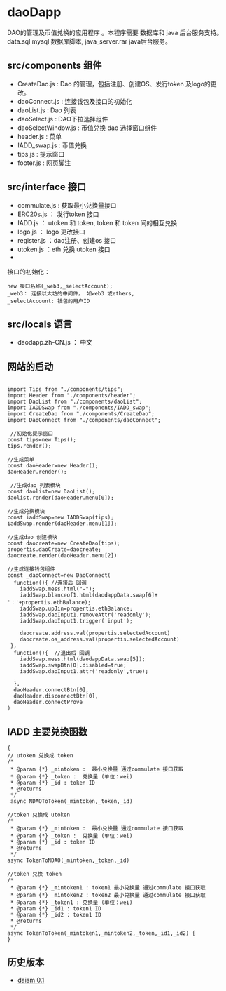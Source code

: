 

# daoDapp
DAO的管理及币值兑换的应用程序 。本程序需要 数据库和 java 后台服务支持。  data.sql mysql 数据库脚本, java_server.rar java后台服务。

## src/components 组件
- CreateDao.js : Dao 的管理，包括注册、创建OS、发行token 及logo的更改。
- daoConnect.js : 连接钱包及接口的初始化
- daoList.js : Dao 列表
- daoSelect.js : DAO下拉选择组件 
- daoSelectWindow.js : 币值兑换 dao 选择窗口组件 
- header.js : 菜单
- IADD_swap.js : 币值兑换
- tips.js : 提示窗口
- footer.js : 网页脚注

## src/interface 接口
- commulate.js : 获取最小兑换量接口
- ERC20s.js ： 发行token 接口
- IADD.js ： utoken 和 token, token 和 token 间的相互兑换
- logo.js ： logo 更改接口
- register.js ：dao注册、创建os 接口
- utoken.js ：eth 兑换 utoken 接口
- 
接口的初始化：
```
new 接口名称(_web3,_selectAccount);
_web3： 连接以太坊的中间件， 如web3 或ethers, 
_selectAccount: 钱包的用户ID

```

## src/locals 语言 
- daodapp.zh-CN.js ： 中文

## 网站的启动
```

import Tips from "./components/tips";
import Header from "./components/header";
import DaoList from "./components/daoList";
import IADDSwap from "./components/IADD_swap";
import CreateDao from "./components/CreateDao";
import DaoConnect from "./components/daoConnect";

 //初始化提示窗口
const tips=new Tips();
tips.render();

//生成菜单
const daoHeader=new Header();
daoHeader.render(); 

 //生成dao 列表模块
const daolist=new DaoList();
daolist.render(daoHeader.menu[0]);

//生成兑换模块
const iaddSwap=new IADDSwap(tips);
iaddSwap.render(daoHeader.menu[1]); 

//生成dao 创建模块
const daocreate=new CreateDao(tips);
propertis.daoCreate=daocreate;
daocreate.render(daoHeader.menu[2]) 

//生成连接钱包组件 
const _daoConnect=new DaoConnect(
  function(){ //连接后 回调
    iaddSwap.mess.html("-");
    iaddSwap.blanceof1.html(daodappData.swap[6]+ '：'+propertis.ethBalance);
    iaddSwap.upJin=propertis.ethBalance;
    iaddSwap.daoInput1.removeAttr('readonly');
    iaddSwap.daoInput1.trigger('input');

    daocreate.address.val(propertis.selectedAccount)
    daocreate.os_address.val(propertis.selectedAccount)
 },
  function(){  //退出后 回调
    iaddSwap.mess.html(daodappData.swap[5]);
    iaddSwap.swapBtn[0].disabled=true;
    iaddSwap.daoInput1.attr('readonly',true);
  
  },
  daoHeader.connectBtn[0],
  daoHeader.disconnectBtn[0],
  daoHeader.connectProve
)
```

## IADD 主要兑换函数
```
{
// utoken 兑换成 token
/* 
 * @param {*} _mintoken :  最小兑换量 通过commulate 接口获取
 * @param {*} _token :  兑换量 (单位：wei)
 * @param {*} _id : token ID
 * @returns 
 */
 async NDAOToToken(_mintoken,_token,_id) 

//token 兑换成 utoken
/*
 * @param {*} _mintoken :  最小兑换量 通过commulate 接口获取
 * @param {*} _token :  兑换量 (单位：wei)
 * @param {*} _id : token ID
 * @returns 
 */
async TokenToNDAO(_mintoken,_token,_id) 

//token 兑换 token 
/*
 * @param {*} _mintoken1 : token1 最小兑换量 通过commulate 接口获取
 * @param {*} _mintoken2 : token2 最小兑换量 通过commulate 接口获取
 * @param {*} _token1 : 兑换量 (单位：wei)
 * @param {*} _id1 : token1 ID
 * @param {*} _id2 : token1 ID
 * @returns 
 */
async TokenToToken(_mintoken1,_mintoken2,_token,_id1,_id2) {
}

```

## 历史版本
- [daism 0.1](https://github.com/ganyuanmen/daism.git)


